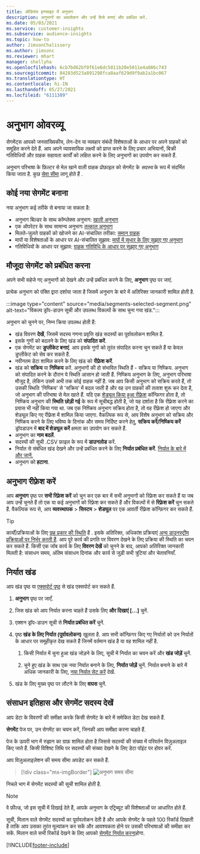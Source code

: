 ```yaml
---
title: ऑडियंस इनसाइट में अनुभाग
description: अनुभागों का अवलोकन और उन्हें कैसे बनाएं और प्रबंधित करें.
ms.date: 05/03/2021
ms.service: customer-insights
ms.subservice: audience-insights
ms.topic: how-to
author: JimsonChalissery
ms.author: jimsonc
ms.reviewer: mhart
manager: shellyha
ms.openlocfilehash: 6cb7bd62bf0f61e6dc5811b20e5011e4a086c743
ms.sourcegitcommit: 84283d523a891298fca8aaf629d9f9ab2a1bc067
ms.translationtype: HT
ms.contentlocale: hi-IN
ms.lasthandoff: 05/27/2021
ms.locfileid: "6111389"
---
```

# <a name="segments-overview"></a>अनुभाग ओवरव्यू

सेगमेंट्स आपको जनसांख्यिकीय, लेन-देन या व्यवहार संबंधी विशेषताओं के आधार पर अपने ग्राहकों को समूहित करने देते हैं. आप अपने व्यावसायिक लक्ष्यों को प्राप्त करने के लिए प्रचार अभियानों, बिक्री गतिविधियों और ग्राहक सहायता कार्यों को लक्षित करने के लिए अनुभागों का उपयोग कर सकते हैं.

अनुभाग परिभाषा के फ़िल्टर से मेल खाने वाली ग्राहक प्रोफ़ाइल को सेगमेंट के *सदस्य* के रूप में संदर्भित किया जाता है. कुछ [सेवा सीमा](service-limits.md) लागू होते हैं .

## <a name="create-a-new-segment"></a>कोई नया सेगमेंट बनाना

नया अनुभाग कई तरीके से बनाया जा सकता है: 

- अनुभाग बिल्डर के साथ कॉम्प्लेक्स अनुभाग: [खाली अनुभाग](segment-builder.md#create-a-new-segment)
- एक ऑपरेटर के साथ सामान्य अनुभागः [तत्काल अनुभाग](segment-builder.md#quick-segments)
- मिलते-जुलते ग्राहकों को खोजने का AI-संचालित तरीका: [समान ग्राहक](find-similar-customer-segments.md)
- मापों या विशेषताओं के आधार पर AI-संचालित सुझाव: [मापों में सुधार के लिए सुझाए गए अनुभाग](suggested-segments.md)
- गतिविधियों के आधार पर सुझाव: [ग्राहक गतिविधि के आधार पर सुझाए गए अनुभाग](suggested-segments-activity.md)

## <a name="manage-existing-segments"></a>मौजूदा सेगमेंट को प्रबंधित करना

अपने सभी सहेजे गए अनुभागों को देखने और उन्हें प्रबंधित करने के लिए, **अनुभाग** पृष्ठ पर जाएं.

प्रत्येक अनुभाग को पंक्ति द्वारा दर्शाया जाता है जिसमें अनुभाग के बारे में अतिरिक्त जानकारी शामिल होती है.

:::image type="content" source="media/segments-selected-segment.png" alt-text="विकल्प ड्रॉप-डाउन सूची और उपलब्ध विकल्पों के साथ चुना गया खंड.":::

अनुभाग को चुनने पर, निम्न क्रिया उपलब्ध होती हैं:

- खंड विवरण **देखें**, जिसमें सदस्य गणना प्रवृत्ति खंड सदस्यों का पूर्वावलोकन शामिल है.
- इसके गुणों को बदलने के लिए खंड को **संपादित करें**.
- एक सेगमेंट का **डुप्लीकेट बनाएं**. आप इसके गुणों को तुरंत संपादित करना चुन सकते हैं या केवल डुप्लीकेट को सेव कर सकते हैं.
- नवीनतम डेटा शामिल करने के लिए खंड को **रीफ़्रेश करें**.
- खंड को **सक्रिय** या **निष्क्रिय** करें. अनुभागों की दो संभावित स्थिति हैं - सक्रिय या निष्क्रिय. अनुभाग को संपादित करने के दौरान ये स्थिति आसान हो जाती हैं. निष्क्रिय अनुभाग के लिए, अनुभाग परिभाषा मौजूद है, लेकिन उसमें अभी तक कोई ग्राहक नहीं है. जब आप किसी अनुभाग को सक्रिय करते हैं, तो उसकी स्थिति 'निष्क्रिय' से 'सक्रिय' में बदल जाती है और वह उन ग्राहकों की तलाश शुरू कर देता है, जो अनुभाग की परिभाषा से मेल खाते हैं. यदि एक [शेड्यूल किया हुआ रीफ़्रेश](system.md#schedule-tab) कॉन्फ़िगर होता है, तो निष्क्रिय अनुभाग की **स्थिति** **छोड़ी गई** के रूप में सूचीबद्ध होती है, जो यह दर्शाता है कि रीफ़्रेश करने का प्रयास भी नहीं किया गया था. जब एक निष्क्रिय अनुभाग सक्रिय होता है, तो वह रीफ़्रेश हो जाएगा और शेड्यूल किए गए रीफ़्रेश में शामिल किया जाएगा.
  वैकल्पिक रूप से, आप विशेष अनुभाग को सक्रिय और निष्क्रिय करने के लिए भविष्य के दिनांक और समय निर्दिष्ट करने हेतु, **सक्रिय करें/निष्क्रिय करें** ड्रॉपडाउन में **बाद में शेड्यूल करें** क्षमता का उपयोग कर सकते हैं.
- अनुभाग का **नाम बदलें**.
- सदस्यों की सूची .CSV फ़ाइल के रूप में **डाउनलोड** करें.
- निर्यात से संबंधित खंड देखने और उन्हें प्रबंधित करने के लिए **निर्यात प्रबंधित करें**. [निर्यात के बारे में और जानें.](export-destinations.md)
- अनुभाग को **हटाना**.

## <a name="refresh-segments"></a>अनुभाग रीफ़्रेश करें

आप **अनुभाग** पृष्ठ पर **सभी रिफ़्रेश करें** को चुन कर एक बार में सभी अनुभागों को रिफ़्रेश कर सकते हैं या जब आप उन्हें चुनते हैं तो एक या कई अनुभागों को रिफ़्रेश कर सकते हैं और विकल्पों में से **रिफ़्रेश करें** चुन सकते हैं. वैकल्पिक रूप से, आप **व्यवस्थापक** > **सिस्टम** > **शेड्यूल** पर एक आवर्ती रीफ़्रेश कॉन्फ़िगर कर सकते हैं.

> [!TIP]
> कार्यों/प्रक्रियाओं के लिए [छह प्रकार की स्थिति](system.md#status-types) हैं . इसके अतिरिक्त, अधिकांश प्रक्रियाएं [अन्य डाउनस्ट्रीम प्रक्रियाओं पर निर्भर करती हैं](system.md#refresh-policies). आप पूरे कार्य की प्रगति पर विवरण देखने के लिए प्रक्रिया की स्थिति का चयन कर सकते हैं. किसी एक जॉब कार्य के लिए **विवरण देखें** को चुनने के बाद, आपको अतिरिक्त जानकारी मिलती है: संसाधन समय, अंतिम संसाधन दिनांक और कार्य से जुड़ी सभी त्रुटियां और चेतावनियाँ.

## <a name="export-segments"></a>निर्यात खंड

आप खंड पृष्ठ या [एक्सपोर्ट पृष्ठ](export-destinations.md) से खंड एक्सपोर्ट कर सकते हैं. 

1. **अनुभाग** पृष्ठ पर जाएँ.

1. जिस खंड को आप निर्यात करना चाहते हैं उसके लिए **और दिखाएं [...]** चुनें.

1. एक्शन ड्रॉप-डाउन सूची से **निर्यात प्रबंधित करें** चुनें.

1. पृष्ठ **खंड के लिए निर्यात (पूर्वावलोकन)** खुलता है. आप सभी कॉन्फ़िगर किए गए निर्यातों को उन निर्यातों के आधार पर समूहीकृत देख सकते हैं जिनमें वर्तमान खंड है या वह शामिल नहीं है.

   1. किसी निर्यात में चुना हुआ खंड जोड़ने के लिए, सूची में निर्यात का चयन करें और **खंड जोड़ें** चुनें.

   1. चुने हुए खंड के साथ एक नया निर्यात बनाने के लिए, **निर्यात जोड़ें** चुनें. निर्यात बनाने के बारे में अधिक जानकारी के लिए, [नया निर्यात सेट करें](export-destinations.md#set-up-a-new-export) देखें.

1. खंड के लिए मुख्य पृष्ठ पर लौटने के लिए **वापस** चुनें.

## <a name="view-processing-history-and-segment-members"></a>संसाधन इतिहास और सेगमेंट सदस्य देखें

आप डेटा के विवरणों की समीक्षा करके किसी सेगमेंट के बारे में समेकित डेटा देख सकते हैं.

**सेगमेंट** पेज पर, उन सेगमेंट का चयन करें, जिनकी आप समीक्षा करना चाहते हैं.

पेज के ऊपरी भाग में रुझान का ग्राफ़ शामिल होता है जिससे सदस्यों की संख्या में परिवर्तन विज़ुअलाइज़ किए जाते हैं. किसी विशिष्ट तिथि पर सदस्यों की संख्या देखने के लिए डेटा पॉइंट पर होवर करें.

आप विज़ुअलाइज़ेशन की समय सीमा अपडेट कर सकते हैं.

> [!div class="mx-imgBorder"]
> ![अनुभाग समय सीमा](media/segment-time-range.png "अनुभाग समय सीमा")

निचले भाग में सेगमेंट सदस्यों की सूची शामिल होती है.

> [!NOTE]
> वे फ़ील्ड, जो इस सूची में दिखाई देते हैं, आपके अनुभाग के एट्रिब्यूट की विशेषताओं पर आधारित होते हैं.
>
>सूची, मिलान वाले सेगमेंट सदस्यों का पूर्वावलोकन देती है और आपके सेगमेंट के पहले 100 रिकॉर्ड दिखाती है ताकि आप उसका तुरंत मूल्यांकन कर सकें और आवश्यकता होने पर उसकी परिभाषाओं की समीक्षा कर सकें. मिलान वाले सभी रिकॉर्ड देखने के लिए आपको [सेगमेंट निर्यात करना](export-destinations.md)होगा.

[!INCLUDE[footer-include](../includes/footer-banner.md)] 
